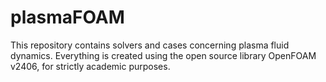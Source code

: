 # plasmaFOAM

This repository contains solvers and cases concerning plasma fluid dynamics. Everything is created using the open source library OpenFOAM v2406, for strictly academic purposes. 
